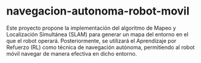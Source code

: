 # navegacion-autonoma-robot-movil
Este proyecto propone la implementación del algoritmo de Mapeo y Localización Simultánea (SLAM) para generar un mapa del entorno en el que el robot operará. Posteriormente, se utilizará el Aprendizaje por Refuerzo (RL) como técnica de navegación autónoma, permitiendo al robot móvil navegar de manera efectiva en dicho entorno.
